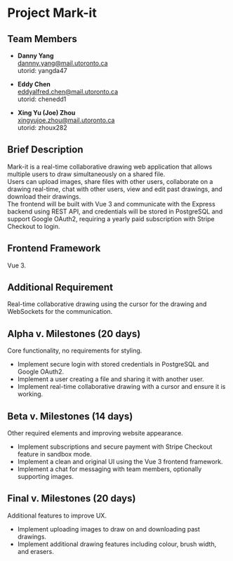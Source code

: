 # **Project Mark-it**  

## **Team Members**  
- **Danny Yang**  
  dannny.yang@mail.utoronto.ca  
  utorid: yangda47  

- **Eddy Chen**  
  eddyalfred.chen@mail.utoronto.ca  
  utorid: chenedd1  

- **Xing Yu (Joe) Zhou**  
  xingyujoe.zhou@mail.utoronto.ca  
  utorid: zhoux282

## **Brief Description**  
Mark-it is a real-time collaborative drawing web application that allows multiple users to draw simultaneously on a shared file.  
Users can upload images, share files with other users, collaborate on a drawing real-time, chat with other users, view and edit past drawings, and download their drawings.  
The frontend will be built with Vue 3 and communicate with the Express backend using REST API, and credentials will be stored in PostgreSQL and support Google OAuth2, requiring a yearly paid subscription with Stripe Checkout to login.

## **Frontend Framework**  
Vue 3.

## **Additional Requirement**  
Real-time collaborative drawing using the cursor for the drawing and WebSockets for the communication.

## **Alpha v. Milestones (20 days)**  
Core functionality, no requirements for styling.
- Implement secure login with stored credentials in PostgreSQL and Google OAuth2.  
- Implement a user creating a file and sharing it with another user.  
- Implement real-time collaborative drawing with a cursor and ensure it is working.

## **Beta v. Milestones (14 days)**  
Other required elements and improving website appearance.
- Implement subscriptions and secure payment with Stripe Checkout feature in sandbox mode.  
- Implement a clean and original UI using the Vue 3 frontend framework.  
- Implement a chat for messaging with team members, optionally supporting images.

## **Final v. Milestones (20 days)**  
Additional features to improve UX.
- Implement uploading images to draw on and downloading past drawings.  
- Implement additional drawing features including colour, brush width, and erasers.
